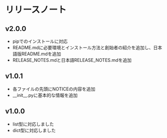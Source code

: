# リリースノート

## v2.0.0

* pipでのインストールに対応
* README.mdに必要環境とインストール方法と創始者の紹介を追加し、日本語版README.mdを追加
* RELEASE_NOTES.mdと日本語RELEASE_NOTES.mdを追加

## v1.0.1

* 各ファイルの先頭にNOTICEの内容を追加
* \_\_init\_\_.pyに基本的な情報を追加

## v1.0.0

* list型に対応しました
* dict型に対応しました
